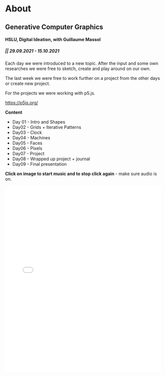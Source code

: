 # About

## Generative Computer Graphics
#### **HSLU, Digital Ideation, with Guillaume Massol** 

##### || 29.09.2021 - 15.10.2021

Each day we were introduced to a new topic. After the input and some own researches we were free to sketch, create and play around on our own.

The last week we were free to work further on a project from the other days or create new project.

For the projects we were working with p5.js. 

<https://p5js.org/>

**Content**

- Day 01 - Intro and Shapes
- Day02 - Grids + Iterative Patterns
- Day03 - Clock
- Day04 - Machines
- Day05 - Faces
- Day06 - Pixels
- Day07 - Project
- Day08 - Wrapped up project + journal
- Day09 - Final presentation

**Click on image to start music and to stop click again** - make sure audio is on.

<iframe src="content/project/05/embed.html" width="100%" height="600" frameborder="no"></iframe>
